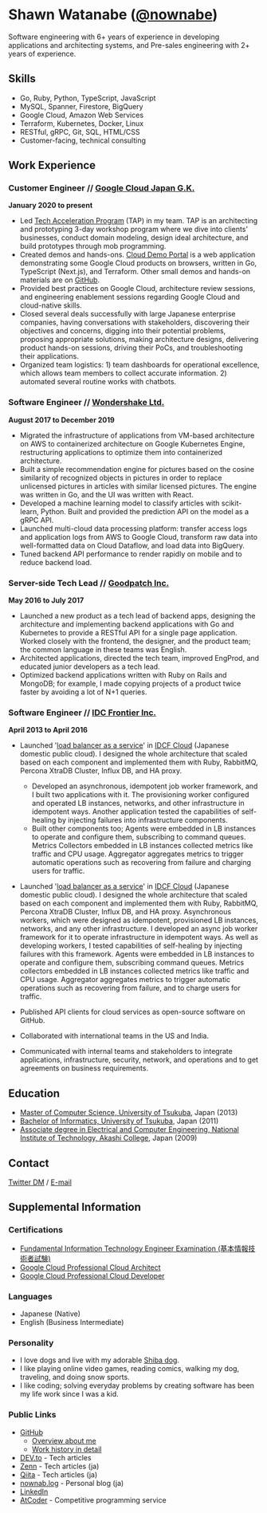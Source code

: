 # Shawn Watanabe ([@nownabe](https://github.com/nownabe))

Software engineering with 6+ years of experience in developing applications and architecting systems, and Pre-sales engineering with 2+ years of experience.

## Skills

* Go, Ruby, Python, TypeScript, JavaScript
* MySQL, Spanner, Firestore, BigQuery
* Google Cloud, Amazon Web Services
* Terraform, Kubernetes, Docker, Linux
* RESTful, gRPC, Git, SQL, HTML/CSS
* Customer-facing, technical consulting

## Work Experience
### Customer Engineer // [Google Cloud Japan G.K.](https://cloud.google.com)

**January 2020 to present**

* Led [Tech Acceleration Program](https://cloud.google.com/solutions/in-house-development-support)
  (TAP) in my team. TAP is an architecting and prototyping 3-day workshop program where we dive
  into clients' businesses, conduct domain modeling, design ideal architecture, and build prototypes
  through mob programming.
* Created demos and hands-ons. [Cloud Demo Portal](https://github.com/GoogleCloudPlatform/appengine-cloud-demo-portal) is a web application demonstrating some Google Cloud products on browsers, written in Go, TypeScript (Next.js), and Terraform. Other small demos and hands-on materials are on [GitHub](https://github.com/orgs/ShawnLabo/repositories).
* Provided best practices on Google Cloud, architecture review sessions, and engineering enablement
  sessions regarding Google Cloud and cloud-native skills.
* Closed several deals successfully with large Japanese enterprise companies, having conversations
  with stakeholders, discovering their objectives and concerns, digging into their potential problems,
  proposing appropriate solutions, making architecture designs, delivering product hands-on
  sessions, driving their PoCs, and troubleshooting their applications.
* Organized team logistics: 1) team dashboards for operational excellence, which allows team members to collect accurate information. 2) automated several routine works with chatbots.

### Software Engineer // [Wondershake Ltd.](https://wondershake.com/)

**August 2017 to December 2019**

* Migrated the infrastructure of applications from VM-based architecture on AWS to containerized architecture on Google Kubernetes Engine, restructuring applications to optimize them into containerized architecture.
* Built a simple recommendation engine for pictures based on the cosine similarity of recognized objects in pictures in order to replace unlicensed pictures in articles with similar licensed pictures. The engine was written in Go, and the UI was written with React.
* Developed a machine learning model to classify articles with scikit-learn, Python. Built and provided the prediction API on the model as a gRPC API.
* Launched multi-cloud data processing platform: transfer access logs and application logs from AWS to Google Cloud, transform raw data into well-formatted data on Cloud Dataflow, and load data into BigQuery.
* Tuned backend API performance to render rapidly on mobile and to reduce backend load.

### Server-side Tech Lead // [Goodpatch Inc.](https://global.goodpatch.com/)

**May 2016 to July 2017**

* Launched a new product as a tech lead of backend apps, designing the architecture and implementing backend applications with Go and Kubernetes to provide a RESTful API for a single page application. Worked closely with the frontend, the designer, and the product team; the common language in these teams was English.
* Architected applications, directed the tech team, improved EngProd, and educated junior developers as a tech lead.
* Optimized backend applications written with Ruby on Rails and MongoDB; for example, I made copying projects of a product twice faster by avoiding a lot of N+1 queries.

### Software Engineer // [IDC Frontier Inc.](https://www.idcf.jp/en/company/)

**April 2013 to April 2016**

* Launched '[load balancer as a service](https://www.idcf.jp/cloud/ilb/)' in [IDCF Cloud](https://www.idcf.jp/en/cloud/) (Japanese domestic public cloud). I designed the whole architecture that scaled based on each component and implemented them with Ruby, RabbitMQ, Percona XtraDB Cluster, Influx DB, and HA proxy. 
  * Developed an asynchronous, idempotent job worker framework, and I built two applications with it. The provisioning worker configured and operated LB instances, networks, and other infrastructure in idempotent ways. Another application tested the capabilities of self-healing by injecting failures into infrastructure components.
  * Built other components too; Agents were embedded in LB instances to operate and configure them, subscribing to command queues. Metrics Collectors embedded in LB instances collected metrics like traffic and CPU usage. Aggregator aggregates metrics to trigger automatic operations such as recovering from failure and charging users for traffic.

* Launched '[<ins>load balancer as a service</ins>](https://www.idcf.jp/cloud/ilb/)' in [<ins>IDCF Cloud</ins>](https://www.idcf.jp/en/cloud/) (Japanese domestic public cloud). I designed the whole architecture that scaled based on each component and implemented them with Ruby, RabbitMQ, Percona XtraDB Cluster, Influx DB, and HA proxy. Asynchronous workers, which were designed as idempotent, provisioned LB instances, networks, and any other infrastructure. I developed an async job worker framework for it to operate infrastructure in idempotent ways. As well as developing workers, I tested capabilities of self-healing by injecting failures with this framework. Agents were embedded in LB instances to operate and configure them, subscribing command queues. Metrics collectors embedded in LB instances collected metrics like traffic and CPU usage. Aggregator aggregates metrics to trigger automatic operations such as recovering from failure, and to charge users for traffic.
* Published API clients for cloud services as open-source software on GitHub.
* Collaborated with international teams in the US and India.
* Communicated with internal teams and stakeholders to integrate applications, infrastructure, security, network, and operations and to get agreements on business requirements.

## Education

* [Master of Computer Science, University of Tsukuba](https://www.cs.tsukuba.ac.jp/english/), Japan (2013)
* [Bachelor of Informatics, University of Tsukuba](https://inf.tsukuba.ac.jp/en/), Japan (2011)
* [Associate degree in Electrical and Computer Engineering, National Institute of Technology, Akashi College](https://www.akashi.ac.jp/english/dept/el.html), Japan (2009)

## Contact

[Twitter DM](https://twitter.com/nownabe) / [E-mail](mailto:nownabe+resume@gmail.com)

## Supplemental Information

### Certifications

* [Fundamental Information Technology Engineer Examination (基本情報技術者試験)](https://www.jitec.ipa.go.jp/1_11seido/fe.html)
* [Google Cloud Professional Cloud Architect](https://www.credential.net/c16adb17-3b1d-4329-97f9-243b39fd517b)
* [Google Cloud Professional Cloud Developer](https://www.credential.net/7f61b6fd-ee70-479f-8155-7e8976dce36e)

### Languages

* Japanese (Native)
* English (Business Intermediate)

### Personality

* I love dogs and live with my adorable [Shiba dog](https://www.instagram.com/shibadogruby/).
* I like playing online video games, reading comics, walking my dog, traveling, and doing snow sports.
* I like coding; solving everyday problems by creating software has been my life work since I was a kid.

### Public Links

* [GitHub](https://github.com/nownabe)
  * [Overview about me](https://github.com/nownabe/nownabe/blob/main/README.md)
  * [Work history in detail](https://github.com/nownabe/nownabe/blob/main/WORK_HISTORY.md)
* [DEV.to](https://dev.to/nownabe) - Tech articles
* [Zenn](https://zenn.dev/nownabe) - Tech articles (ja)
* [Qiita](https://qiita.com/nownabe) - Tech articles (ja)
* [nownab.log](https://blog.nownabe.com/) - Personal blog (ja)
* [LinkedIn](https://www.linkedin.com/in/nownabe/)
* [AtCoder](https://atcoder.jp/users/nownabe) - Competitive programming service

